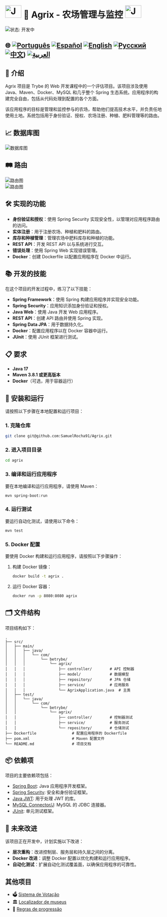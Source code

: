 # <img src="https://blog.geekhunter.com.br/wp-content/uploads/2020/07/pngwing.com_.png" alt="Java Projects Logo" width="52" height="40" /> 🌱 Agrix - 农场管理与监控 <img src="https://blog.geekhunter.com.br/wp-content/uploads/2020/07/pngwing.com_.png" alt="Java Projects Logo" width="52" height="40" /> 

![状态: 开发中](https://img.shields.io/badge/status-in%20development-yellow)

## 🌐 [![Português](https://img.shields.io/badge/Português-green)](https://github.com/SamuelRocha91/Agrix/blob/main/README.md) [![Español](https://img.shields.io/badge/Español-yellow)](https://github.com/SamuelRocha91/Agrix/blob/main/README_es.md) [![English](https://img.shields.io/badge/English-blue)](https://github.com/SamuelRocha91/Agrix/blob/main/README_en.md) [![Русский](https://img.shields.io/badge/Русский-lightgrey)](https://github.com/SamuelRocha91/Agrix/blob/main/README_ru.md) [![中文](https://img.shields.io/badge/中文-red)](https://github.com/SamuelRocha91/Agrix/Agrix/blob/main/README_ch.md)) [![العربية](https://img.shields.io/badge/العربية-orange)](https://github.com/SamuelRocha91/Agrix/blob/main/README_ar.md)


## 📜 介绍

Agrix 项目是 Trybe 的 Web 开发课程中的一个评估项目。该项目涉及使用 Java、Maven、Docker、MySQL 和几乎整个 Spring 生态系统。应用程序的构建完全自由，包括从代码处理到配置的各个方面。

该应用程序的目标是管理和监控参与的农场，帮助他们提高技术水平，并负责任地使用土地。系统包括用于身份验证、授权、农场注册、种植、肥料管理等的路由。

## 📈 数据库图

![数据库图](./images/diagrama.png)

## 🛤️ 路由

![路由图](./images/routeOne.png)  
![路由图](./images/routesTwo.png)

## 🛠️ 实现的功能

- **身份验证和授权**：使用 Spring Security 实现安全性，以管理对应用程序路由的访问。
- **实体注册**：用于注册农场、种植和肥料的路由。
- **库存和种植管理**：管理农场中肥料库存和种植的功能。
- **REST API**：开发 REST API 以与系统进行交互。
- **错误处理**：使用 Spring Web 实现错误管理。
- **Docker**：创建 Dockerfile 以配置应用程序在 Docker 中运行。

## 📚 开发的技能

在这个项目的开发过程中，练习了以下技能：

- **Spring Framework**：使用 Spring 构建应用程序并实现安全功能。
- **Spring Security**：应用知识添加身份验证和授权。
- **Java Web**：使用 Java 开发 Web 应用程序。
- **REST API**：创建 API 路由并使用 Spring 实现。
- **Spring Data JPA**：用于数据持久化。
- **Docker**：配置应用程序以在 Docker 容器中运行。
- **JUnit**：使用 JUnit 框架进行测试。

## 📋 要求

- **Java 17**
- **Maven 3.8.1 或更高版本**
- **Docker**（可选，用于容器运行）

## 🔧 安装和运行

请按照以下步骤在本地配置和运行项目：

### 1. 克隆仓库

```bash
git clone git@github.com:SamuelRocha91/Agrix.git
```

### 2. 进入项目目录

```bash
cd agrix
```

### 3. 编译和运行应用程序

要在本地编译和运行应用程序，请使用 Maven：

```bash
mvn spring-boot:run
```

### 4. 运行测试

要运行自动化测试，请使用以下命令：

```bash
mvn test
```

### 5. Docker 配置

要使用 Docker 构建和运行应用程序，请按照以下步骤操作：

1. 构建 Docker 镜像：

   ```bash
   docker build -t agrix .
   ```

2. 运行 Docker 容器：

   ```bash
   docker run -p 8080:8080 agrix
   ```

## 🗂️ 文件结构

项目结构如下：

```
.
├── src/
│   ├── main/
│   │   ├── java/
│   │   │   └── com/
│   │   │       └── betrybe/
│   │   │           └── agrix/
│   │   │               ├── controller/        # API 控制器
│   │   │               ├── model/             # 数据模型
│   │   │               ├── repository/        # JPA 仓储
│   │   │               ├── service/           # 应用服务
│   │   │               └── AgrixApplication.java  # 主类
│   ├── test/
│   │   └── java/
│   │       └── com/
│   │           └── betrybe/
│   │               └── agrix/
│   │                   ├── controller/        # 控制器测试
│   │                   ├── service/           # 服务测试
│   │                   └── repository/        # 仓储测试
├── Dockerfile                # 配置应用程序的 Dockerfile
├── pom.xml                   # Maven 配置文件
└── README.md                 # 项目文档
```

## 📦 依赖项

项目的主要依赖项包括：

- [Spring Boot](https://spring.io/projects/spring-boot): Java 应用程序开发框架。
- [Spring Security](https://spring.io/projects/spring-security): 安全和身份验证框架。
- [Java JWT](https://github.com/auth0/java-jwt): 用于处理 JWT 的库。
- [MySQL Connector/J](https://dev.mysql.com/downloads/connector/j/): MySQL 的 JDBC 连接器。
- [JUnit](https://junit.org/junit5/): 单元测试框架。

## 🚀 未来改进

该项目正在开发中，计划实施以下改进：

- **层次重构**：改进控制层、服务层和持久层之间的分离。
- **Docker 改进**：调整 Docker 配置以优化构建和运行应用程序。
- **自动化测试**：扩展自动化测试覆盖面，以确保应用程序的可靠性。

## 其他项目

- 🗳️ [Sistema de Votação](https://github.com/SamuelRocha91/sistemaDeVotacao/Agrix/Agrix/blob/main/README_ch.md)
- 🏛️ [Localizador de museus](https://github.com/SamuelRocha91/localizadorDeMuseus/Agrix/Agrix/blob/main/README_ch.md)
- 📃 [Regras de progressão](https://github.com/SamuelRocha91/project_rule_of_progression/Agrix/Agrix/blob/main/README_ch.md)
